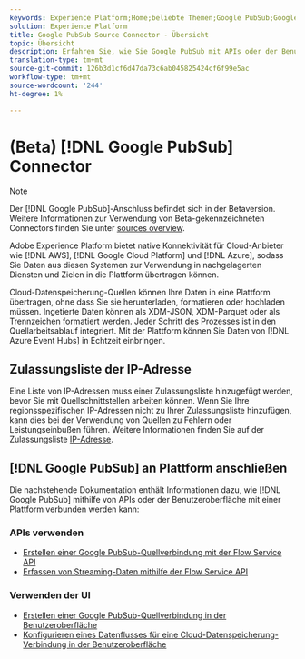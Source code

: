 ```yaml
---
keywords: Experience Platform;Home;beliebte Themen;Google PubSub;Google-Publikum
solution: Experience Platform
title: Google PubSub Source Connector - Übersicht
topic: Übersicht
description: Erfahren Sie, wie Sie Google PubSub mit APIs oder der Benutzeroberfläche mit Adobe Experience Platform verbinden.
translation-type: tm+mt
source-git-commit: 126b3d1cf6d47da73c6ab045825424cf6f99e5ac
workflow-type: tm+mt
source-wordcount: '244'
ht-degree: 1%

---
```



# (Beta) [!DNL Google PubSub] Connector

>[!NOTE]
>
>Der [!DNL Google PubSub]-Anschluss befindet sich in der Betaversion. Weitere Informationen zur Verwendung von Beta-gekennzeichneten Connectors finden Sie unter [sources overview](../../home.md#terms-and-conditions).

Adobe Experience Platform bietet native Konnektivität für Cloud-Anbieter wie [!DNL AWS], [!DNL Google Cloud Platform] und [!DNL Azure], sodass Sie Daten aus diesen Systemen zur Verwendung in nachgelagerten Diensten und Zielen in die Plattform übertragen können.

Cloud-Datenspeicherung-Quellen können Ihre Daten in eine Plattform übertragen, ohne dass Sie sie herunterladen, formatieren oder hochladen müssen. Ingetierte Daten können als XDM-JSON, XDM-Parquet oder als Trennzeichen formatiert werden. Jeder Schritt des Prozesses ist in den Quellarbeitsablauf integriert. Mit der Plattform können Sie Daten von [!DNL Azure Event Hubs] in Echtzeit einbringen.

## Zulassungsliste der IP-Adresse

Eine Liste von IP-Adressen muss einer Zulassungsliste hinzugefügt werden, bevor Sie mit Quellschnittstellen arbeiten können. Wenn Sie Ihre regionsspezifischen IP-Adressen nicht zu Ihrer Zulassungsliste hinzufügen, kann dies bei der Verwendung von Quellen zu Fehlern oder Leistungseinbußen führen. Weitere Informationen finden Sie auf der Zulassungsliste [IP-Adresse](../../ip-address-allow-list.md).

## [!DNL Google PubSub] an Plattform anschließen

Die nachstehende Dokumentation enthält Informationen dazu, wie [!DNL Google PubSub] mithilfe von APIs oder der Benutzeroberfläche mit einer Plattform verbunden werden kann:

### APIs verwenden

- [Erstellen einer Google PubSub-Quellverbindung mit der Flow Service API](../../tutorials/api/create/cloud-storage/google-pubsub.md)
- [Erfassen von Streaming-Daten mithilfe der Flow Service API](../../tutorials/api/collect/streaming.md)

### Verwenden der UI

- [Erstellen einer Google PubSub-Quellverbindung in der Benutzeroberfläche](../../tutorials/ui/create/cloud-storage/google-pubsub.md)
- [Konfigurieren eines Datenflusses für eine Cloud-Datenspeicherung-Verbindung in der Benutzeroberfläche](../../tutorials/ui/dataflow/streaming/cloud-storage-streaming.md)